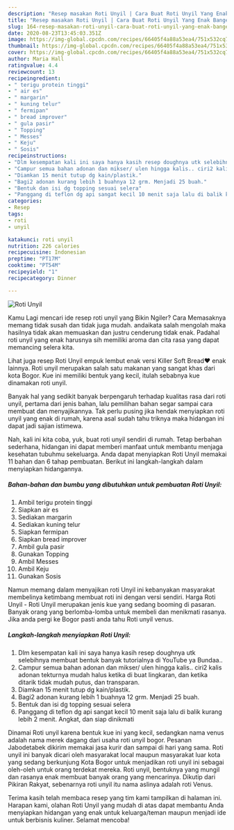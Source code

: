 ```yaml
---
description: "Resep masakan Roti Unyil | Cara Buat Roti Unyil Yang Enak Banget"
title: "Resep masakan Roti Unyil | Cara Buat Roti Unyil Yang Enak Banget"
slug: 164-resep-masakan-roti-unyil-cara-buat-roti-unyil-yang-enak-banget
date: 2020-08-23T13:45:03.351Z
image: https://img-global.cpcdn.com/recipes/66405f4a88a53ea4/751x532cq70/roti-unyil-foto-resep-utama.jpg
thumbnail: https://img-global.cpcdn.com/recipes/66405f4a88a53ea4/751x532cq70/roti-unyil-foto-resep-utama.jpg
cover: https://img-global.cpcdn.com/recipes/66405f4a88a53ea4/751x532cq70/roti-unyil-foto-resep-utama.jpg
author: Maria Hall
ratingvalue: 4.4
reviewcount: 13
recipeingredient:
- " terigu protein tinggi"
- " air es"
- " margarin"
- " kuning telur"
- " fermipan"
- " bread improver"
- " gula pasir"
- " Topping"
- " Messes"
- " Keju"
- " Sosis"
recipeinstructions:
- "Dlm kesempatan kali ini saya hanya kasih resep doughnya utk selebihnya membuat bentuk banyak tutorialnya di YouTube ya Bundaa.."
- "Campur semua bahan adonan dan mikser/ ulen hingga kalis.. ciri2 kalis adonan tekturnya mudah halus ketika di buat lingkaran, dan ketika ditarik tidak mudah putus, dan transparan."
- "Diamkan 15 menit tutup dg kain/plastik."
- "Bagi2 adonan kurang lebih 1 buahnya 12 grm. Menjadi 25 buah."
- "Bentuk dan isi dg topping sesuai selera"
- "Panggang di teflon dg api sangat kecil 10 menit saja lalu di balik kurang lebih 2 menit. Angkat, dan siap dinikmati"
categories:
- Resep
tags:
- roti
- unyil

katakunci: roti unyil 
nutrition: 226 calories
recipecuisine: Indonesian
preptime: "PT17M"
cooktime: "PT54M"
recipeyield: "1"
recipecategory: Dinner

---
```



![Roti Unyil](https://img-global.cpcdn.com/recipes/66405f4a88a53ea4/751x532cq70/roti-unyil-foto-resep-utama.jpg)

Kamu Lagi mencari ide resep roti unyil yang Bikin Ngiler? Cara Memasaknya memang tidak susah dan tidak juga mudah. andaikata salah mengolah maka hasilnya tidak akan memuaskan dan justru cenderung tidak enak. Padahal roti unyil yang enak harusnya sih memiliki aroma dan cita rasa yang dapat memancing selera kita.

Lihat juga resep Roti Unyil empuk lembut enak versi Killer Soft Bread❤️ enak lainnya. Roti unyil merupakan salah satu makanan yang sangat khas dari kota Bogor. Kue ini memiliki bentuk yang kecil, itulah sebabnya kue dinamakan roti unyil.

Banyak hal yang sedikit banyak berpengaruh terhadap kualitas rasa dari roti unyil, pertama dari jenis bahan, lalu pemilihan bahan segar sampai cara membuat dan menyajikannya. Tak perlu pusing jika hendak menyiapkan roti unyil yang enak di rumah, karena asal sudah tahu triknya maka hidangan ini dapat jadi sajian istimewa.


Nah, kali ini kita coba, yuk, buat roti unyil sendiri di rumah. Tetap berbahan sederhana, hidangan ini dapat memberi manfaat untuk membantu menjaga kesehatan tubuhmu sekeluarga. Anda dapat menyiapkan Roti Unyil memakai 11 bahan dan 6 tahap pembuatan. Berikut ini langkah-langkah dalam menyiapkan hidangannya.

<!--inarticleads1-->

##### Bahan-bahan dan bumbu yang dibutuhkan untuk pembuatan Roti Unyil:

1. Ambil  terigu protein tinggi
1. Siapkan  air es
1. Sediakan  margarin
1. Sediakan  kuning telur
1. Siapkan  fermipan
1. Siapkan  bread improver
1. Ambil  gula pasir
1. Gunakan  Topping
1. Ambil  Messes
1. Ambil  Keju
1. Gunakan  Sosis


Namun memang dalam menyajikan roti Unyil ini kebanyakan masyarakat membelinya ketimbang membuat roti ini dengan versi sendiri. Harga Roti Unyil - Roti Unyil merupakan jenis kue yang sedang booming di pasaran. Banyak orang yang berlomba-lomba untuk membeli dan menikmati rasanya. Jika anda pergi ke Bogor pasti anda tahu Roti unyil venus. 

<!--inarticleads2-->

##### Langkah-langkah menyiapkan Roti Unyil:

1. Dlm kesempatan kali ini saya hanya kasih resep doughnya utk selebihnya membuat bentuk banyak tutorialnya di YouTube ya Bundaa..
1. Campur semua bahan adonan dan mikser/ ulen hingga kalis.. ciri2 kalis adonan tekturnya mudah halus ketika di buat lingkaran, dan ketika ditarik tidak mudah putus, dan transparan.
1. Diamkan 15 menit tutup dg kain/plastik.
1. Bagi2 adonan kurang lebih 1 buahnya 12 grm. Menjadi 25 buah.
1. Bentuk dan isi dg topping sesuai selera
1. Panggang di teflon dg api sangat kecil 10 menit saja lalu di balik kurang lebih 2 menit. Angkat, dan siap dinikmati


Dinamai Roti unyil karena bentuk kue ini yang kecil, sedangkan nama venus adalah nama merek dagang dari usaha roti unyil bogor. Pesanan Jabodetabek dikirim memakai jasa kurir dan sampai di hari yang sama. Roti unyil ini banyak dicari oleh masyarakat local maupun masyarakat luar kota yang sedang berkunjung Kota Bogor untuk menjadikan roti unyil ini sebagai oleh-oleh untuk orang terdekat mereka. Roti unyil, bentuknya yang mungil dan rasanya enak membuat banyak orang yang mencarinya. Dikutip dari Pikiran Rakyat, sebenarnya roti unyil itu nama aslinya adalah roti Venus. 

Terima kasih telah membaca resep yang tim kami tampilkan di halaman ini. Harapan kami, olahan Roti Unyil yang mudah di atas dapat membantu Anda menyiapkan hidangan yang enak untuk keluarga/teman maupun menjadi ide untuk berbisnis kuliner. Selamat mencoba!
